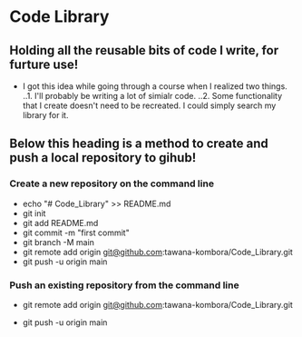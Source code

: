 # Code Library
## Holding all the reusable bits of code I write, for furture use!

- I got this idea while going through a course when I realized two things.
..1. I'll probably be writing a lot of simialr code.
..2. Some functionality that I create doesn't need to be recreated. I could simply search my library for it.

## Below this heading is a method to create and push a local repository to gihub!
### Create a new repository on the command line
 
- echo "# Code_Library" >> README.md
- git init
- git add README.md
- git commit -m "first commit"
- git branch -M main
- git remote add origin git@github.com:tawana-kombora/Code_Library.git
- git push -u origin main
 
### Push an existing repository from the command line
 
- git remote add origin git@github.com:tawana-kombora/Code_Library.git
<!-- optional (use if you don't have a default <git config --global init.defaultBranch main>):
 git branch -M main --> 
- git push -u origin main
